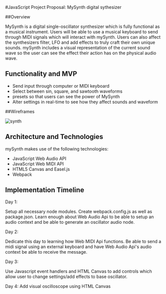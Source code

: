 #JavaScript Project Proposal: MySynth digital sythesizer

##Overview

MySynth is a digital single-oscillator synthesizer which is fully functional as a musical instrument. Users will be able to use a musical keyboard to send through MIDI signals which will interact with mySynth. Users can also affect the synthesizers filter, LFO and add effects to truly craft their own unique sounds. mySynth includes a visual representation of the current sound wave so the user can see the effect their action has on the physical audio wave.

## Functionality and MVP
* Send input through computer or MIDI keyboard
* Select between sin, square, and sawtooth waveforms
* presets so that users can see the power of MySynth
* Alter settings in real-time to see how they affect sounds and waveform



##Wireframes

![synth](mySynth.png)


## Architecture and Technologies

mySynth makes use of the following technologies:

* JavaScript Web Audio API
* JavaScript Web MIDI API
* HTML5 Canvas and Easel.js
* Webpack


## Implementation Timeline

Day 1:

Setup all necessary node modules. Create webpack.config.js as well as package.json.
Learn enough about Web Audio Api to be able to setup an audio context and be able to generate an oscillator audio node.

Day 2:

Dedicate this day to learning how Web MIDI Api functions. Be able to send a midi signal using an external keyboard and have Web Audio Api's audio context be able to receive the message.

Day 3:

Use Javascript event handlers and HTML Canvas to add controls which allow user to change settings/add effects
to base oscillator.

Day 4: Add visual oscilloscope using HTML Canvas
